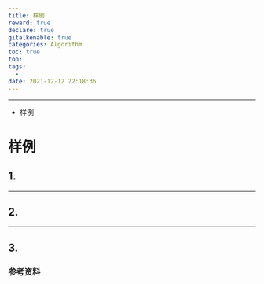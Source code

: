 ```yaml
---
title: 样例
reward: true
declare: true
gitalkenable: true
categories: Algorithm
toc: true
top: 
tags:
  - 
date: 2021-12-12 22:18:36
---
```

---

* 样例

<!-- more -->

# 样例

## 1. 







---

## 2. 





---

## 3. 





### 参考资料



